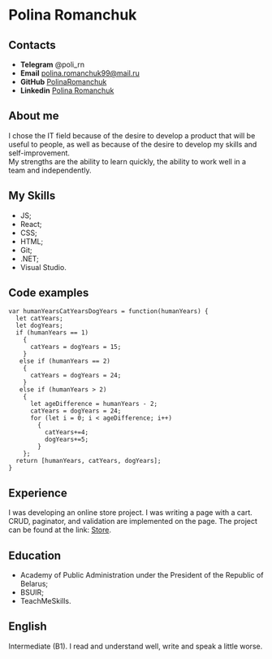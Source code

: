 # Polina Romanchuk  
## Contacts  
* **Telegram** @poli_rn
* **Email** polina.romanchuk99@mail.ru
* **GitHub** [PolinaRomanchuk](https://github.com/PolinaRomanchuk)
* **Linkedin** [Polina Romanchuk](https://www.linkedin.com/in/polina-romanchuk-2b2543286/)

## About me
I chose the IT field because of the desire to develop a product that will be useful to people, as well as because of the desire to develop my skills and self-improvement.   
My strengths are the ability to learn quickly, the ability to work well in a team and independently.

## My Skills
* JS; 
* React;
* CSS;
* HTML;
* Git;
* .NET; 
* Visual Studio.

## Code examples

``` JS
var humanYearsCatYearsDogYears = function(humanYears) {
  let catYears;
  let dogYears;
  if (humanYears == 1)
    {
      catYears = dogYears = 15;
    }
   else if (humanYears == 2)
    {
      catYears = dogYears = 24;
    }
   else if (humanYears > 2)
    {
      let ageDifference = humanYears - 2;
      catYears = dogYears = 24;
      for (let i = 0; i < ageDifference; i++)
        {
          catYears+=4;
          dogYears+=5;
        }
    };
  return [humanYears, catYears, dogYears];
}
```

## Experience
I was developing an online store project.
I was writing a page with a сart.
CRUD, paginator, and validation are implemented on the page.
The project can be found at the link: [Store](https://github.com/PolinaRomanchuk/MyHealthyFood).

## Education
* Academy of Public Administration under the President of the Republic of Belarus;
* BSUIR;
* TeachMeSkills.

## English
Intermediate (B1). I read and understand well, write and speak a little worse.



